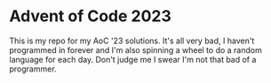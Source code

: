 # Advent of Code 2023

This is my repo for my AoC '23 solutions. It's all very bad, I haven't programmed in forever and I'm also spinning a wheel to do a random language for each day. Don't judge me I swear I'm not that bad of a programmer.
